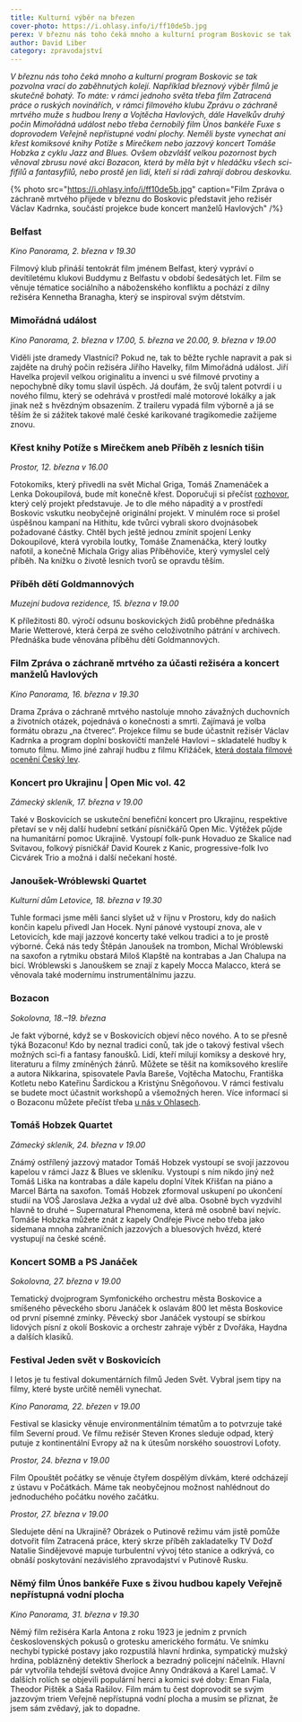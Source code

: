```yaml
---
title: Kulturní výběr na březen
cover-photo: https://i.ohlasy.info/i/ff10de5b.jpg
perex: V březnu nás toho čeká mnoho a kulturní program Boskovic se tak pozvolna vrací do zaběhnutých kolejí. Například březnový výběr filmů je skutečně bohatý – ale čeká nás i křest komiksové knihy, několik koncertů a první ročník Bozaconu.
author: David Liber
category: zpravodajství
---
```


*V březnu nás toho čeká mnoho a kulturní program Boskovic se tak pozvolna vrací do zaběhnutých kolejí. Například březnový výběr filmů je skutečně bohatý. To máte: v rámci jednoho světa třeba film Zatracená práce o ruských novinářích, v rámci filmového klubu Zprávu o záchraně mrtvého muže s hudbou Ireny a Vojtěcha Havlových, dále Havelkův druhý počin Mimořádná událost nebo třeba černobílý film Únos bankéře Fuxe s doprovodem Veřejně nepřístupné vodní plochy. Neměli byste vynechat ani křest komiksové knihy Potíže s Mirečkem nebo jazzový koncert Tomáše Hobzka z cyklu Jazz and Blues. Ovšem obzvlášť velkou pozornost bych věnoval zbrusu nové akci Bozacon, která by měla být v hledáčku všech sci-fifilů a fantasyfilů, nebo prostě jen lidí, kteří si rádi zahrají dobrou deskovku.*

{% photo src="https://i.ohlasy.info/i/ff10de5b.jpg" caption="Film Zpráva o záchraně mrtvého přijede v březnu do Boskovic představit jeho režisér Václav Kadrnka, součástí projekce bude koncert manželů Havlových" /%}

### Belfast

*Kino Panorama, 2. března v 19.30*

Filmový klub přináší tentokrát film jménem Belfast, který vypráví o devítiletému klukovi Buddymu z Belfastu v období šedesátých let. Film se věnuje tématice sociálního a náboženského konfliktu a pochází z dílny režiséra Kennetha Branagha, který se inspiroval svým dětstvím. 

### Mimořádná událost

*Kino Panorama, 2. března v 17.00, 5. března ve 20.00, 9. března v 19.00*

Viděli jste dramedy Vlastníci? Pokud ne, tak to běžte rychle napravit a pak si zajděte na druhý počin režiséra Jiřího Havelky, film Mimořádná událost. Jiří Havelka projevil velkou originalitu a invenci u své filmové prvotiny a nepochybně díky tomu slavil úspěch. Já doufám, že svůj talent potvrdí i u nového filmu, který se odehrává v prostředí malé motorové lokálky a jak jinak než s hvězdným obsazením. Z traileru vypadá film výborně a já se těším že si zážitek takové malé české karikované tragikomedie zažijeme znovu. 

### Křest knihy Potíže s Mirečkem aneb Příběh z lesních tišin

*Prostor, 12. března v 16.00*

Fotokomiks, který přivedli na svět Michal Griga, Tomáš Znamenáček a Lenka Dokoupilová, bude mít konečně křest. Doporučuji si přečíst [rozhovor](https://ohlasy.info/clanky/2021/10/potize-s-mireckem.html), který celý projekt představuje. Je to dle mého nápaditý a v prostředí Boskovic vskutku neobyčejně originální projekt. V minulém roce si prošel úspěšnou kampaní na Hithitu, kde tvůrci vybrali skoro dvojnásobek požadované částky. Chtěl bych ještě jednou zmínit spojení Lenky Dokoupilové, která vyrobila loutky, Tomáše Znamenáčka, který loutky nafotil, a konečně Michala Grigy alias Příběhoviče, který vymyslel celý příběh. Na knížku o životě lesních tvorů se opravdu těším. 

### Příběh dětí Goldmannových

*Muzejní budova rezidence, 15. března v 19.00*

K příležitosti 80. výročí odsunu boskovických židů proběhne přednáška Marie Wetterové, která čerpá ze svého celoživotního pátrání v archivech. Přednáška bude věnována příběhu dětí Goldmannových. 

### Film Zpráva o záchraně mrtvého za účasti režiséra a koncert manželů Havlových

*Kino Panorama, 16. března v 19.30*

Drama Zpráva o záchraně mrtvého nastoluje mnoho závažných duchovních a životních otázek, pojednává o konečnosti a smrti. Zajímavá je volba formátu obrazu „na čtverec“. Projekce filmu se bude účastnit režisér Václav Kadrnka a program doplní boskovičtí manželé Havlovi – skladatelé hudby k tomuto filmu. Mimo jiné zahrají hudbu z filmu Křižáček, [která dostala filmové ocenění Český lev](https://ohlasy.info/clanky/2018/04/rozhovor-havlovi.html).

### Koncert pro Ukrajinu | Open Mic vol. 42

*Zámecký skleník, 17. března v 19.00*

Také v Boskovicích se uskuteční benefiční koncert pro Ukrajinu, respektive přetaví se v něj další hudební setkání písničkářů Open Mic. Výtěžek půjde na humanitární pomoc Ukrajině. Vystoupí folk-punk Hovaduo ze Skalice nad Svitavou, folkový písničkář David Kourek z Kanic, progressive-folk Ivo Cicvárek Trio a možná i další nečekaní hosté.

### Janoušek-Wróblewski Quartet

*Kulturní dům Letovice, 18. března v 19.30*

Tuhle formaci jsme měli šanci slyšet už v říjnu v Prostoru, kdy do našich končin kapelu přivedl Jan Hocek. Nyní pánové vystoupí znova, ale v Letovicích, kde mají jazzové koncerty také velkou tradici a to je prostě výborné. Čeká nás tedy Štěpán Janoušek na trombon, Michal Wróblewski na saxofon a rytmiku obstará Miloš Klapště na kontrabas a Jan Chalupa na bicí. Wróblewski s Janouškem se znají z kapely Mocca Malacco, která se věnovala také modernímu instrumentálnímu jazzu. 

### Bozacon

*Sokolovna, 18.–19. března*

Je fakt výborné, když se v Boskovicích objeví něco nového. A to se přesně týká Bozaconu! Kdo by neznal tradici conů, tak jde o takový festival všech možných sci-fi a fantasy fanoušků. Lidí, kteří milují komiksy a deskové hry, literaturu a filmy zmíněných žánrů. Můžete se těšit na komiksového kreslíře a autora Nikkarina, spisovatele Pavla Bareše, Vojtěcha Matochu, Františka Kotletu nebo Kateřinu Šardickou a Kristýnu Sněgoňovou. V rámci festivalu se budete moct účastnit workshopů a všemožných heren. Více informací si o Bozaconu můžete přečíst třeba [u nás v Ohlasech](https://ohlasy.info/clanky/2022/02/bozacon.html).

### Tomáš Hobzek Quartet

*Zámecký skleník, 24. března v 19.00*

Známý ostřílený jazzový matador Tomáš Hobzek vystoupí se svojí jazzovou kapelou v rámci Jazz & Blues ve skleníku. Vystoupí s ním nikdo jiný než Tomáš Liška na kontrabas a dále kapelu doplní Vítek Křišťan na piáno a Marcel Bárta na saxofon. Tomáš Hobzek zformoval uskupení po ukončení studií na VOŠ Jaroslava Ježka a vydal už dvě alba. Osobně bych vyzdvihl hlavně to druhé – Supernatural Phenomena, která mě osobně baví nejvíc. Tomáše Hobzka můžete znát z kapely Ondřeje Pivce nebo třeba jako sidemana mnoha zahraničních jazzových a bluesových hvězd, které vystupují na české scéně. 

### Koncert SOMB a PS Janáček

*Sokolovna, 27. března v 19.00*

Tematický dvojprogram Symfonického orchestru města Boskovice a smíšeného pěveckého sboru Janáček k oslavám 800 let města Boskovice od první písemné zmínky. Pěvecký sbor Janáček vystoupí se sbírkou lidových písní z okolí Boskovic a orchestr zahraje výběr z Dvořáka, Haydna a dalších klasiků. 

### Festival Jeden svět v Boskovicích 

I letos je tu festival dokumentárních filmů Jeden Svět. Vybral jsem tipy na filmy, které byste určitě neměli vynechat. 

*Kino Panorama, 22\. březen v 19.00*

Festival se klasicky věnuje environmentálním tématům a to potvrzuje také film Severní proud. Ve filmu režisér Steven Krones sleduje odpad, který putuje z kontinentální Evropy až na k útesům norského souostroví Lofoty. 

*Prostor, 24\. března v 19.00*

Film Opouštět počátky se věnuje čtyřem dospělým dívkám, které odcházejí z ústavu v Počátkách. Máme tak neobyčejnou možnost nahlédnout do jednoduchého počátku nového začátku.

*Prostor, 27\. března v 19.00*

Sledujete dění na Ukrajině? Obrázek o Putinově režimu vám jistě pomůže dotvořit film Zatracená práce, který skrze příběh zakladatelky TV Dožď Natalie Sindějevové mapuje turbulentní vývoj této stanice a odkrývá, co obnáší poskytování nezávislého zpravodajství v Putinově Rusku. 

### Němý film Únos bankéře Fuxe s živou hudbou kapely Veřejně nepřístupná vodní plocha

*Kino Panorama, 31. března v 19.30*

Němý film režiséra Karla Antona z roku 1923 je jedním z prvních československých pokusů o grotesku amerického formátu. Ve snímku nechybí typické postavy jako rozpustilá hlavní hrdinka, sympatický mužský hrdina, poblázněný detektiv Sherlock a bezradný policejní náčelník. Hlavní pár vytvořila tehdejší světová dvojice Anny Ondráková a Karel Lamač. V dalších rolích se objevili populární herci a komici své doby: Eman Fiala, Theodor Pištěk a Saša Rašilov. Film mám tu čest doprovodit se svým jazzovým triem Veřejně nepřístupná vodní plocha a musím se přiznat, že jsem sám zvědavý, jak to dopadne.